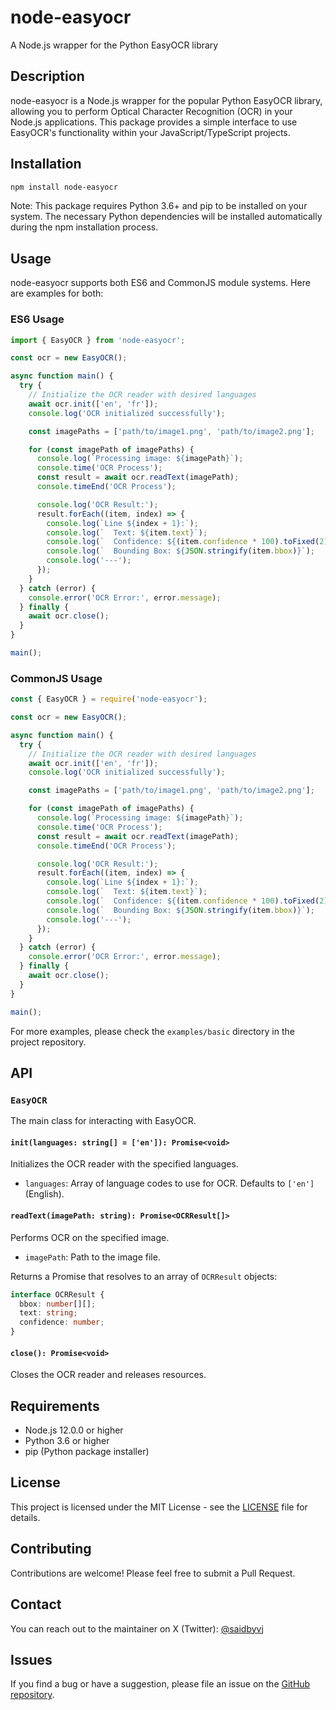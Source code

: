 # node-easyocr

A Node.js wrapper for the Python EasyOCR library

## Description

node-easyocr is a Node.js wrapper for the popular Python EasyOCR library, allowing you to perform Optical Character Recognition (OCR) in your Node.js applications. This package provides a simple interface to use EasyOCR's functionality within your JavaScript/TypeScript projects.

## Installation

```bash
npm install node-easyocr
```

Note: This package requires Python 3.6+ and pip to be installed on your system. The necessary Python dependencies will be installed automatically during the npm installation process.

## Usage

node-easyocr supports both ES6 and CommonJS module systems. Here are examples for both:

### ES6 Usage

```javascript
import { EasyOCR } from 'node-easyocr';

const ocr = new EasyOCR();

async function main() {
  try {
    // Initialize the OCR reader with desired languages
    await ocr.init(['en', 'fr']);
    console.log('OCR initialized successfully');

    const imagePaths = ['path/to/image1.png', 'path/to/image2.png'];

    for (const imagePath of imagePaths) {
      console.log(`Processing image: ${imagePath}`);
      console.time('OCR Process');
      const result = await ocr.readText(imagePath);
      console.timeEnd('OCR Process');

      console.log('OCR Result:');
      result.forEach((item, index) => {
        console.log(`Line ${index + 1}:`);
        console.log(`  Text: ${item.text}`);
        console.log(`  Confidence: ${(item.confidence * 100).toFixed(2)}%`);
        console.log(`  Bounding Box: ${JSON.stringify(item.bbox)}`);
        console.log('---');
      });
    }
  } catch (error) {
    console.error('OCR Error:', error.message);
  } finally {
    await ocr.close();
  }
}

main();
```

### CommonJS Usage

```javascript
const { EasyOCR } = require('node-easyocr');

const ocr = new EasyOCR();

async function main() {
  try {
    // Initialize the OCR reader with desired languages
    await ocr.init(['en', 'fr']);
    console.log('OCR initialized successfully');

    const imagePaths = ['path/to/image1.png', 'path/to/image2.png'];

    for (const imagePath of imagePaths) {
      console.log(`Processing image: ${imagePath}`);
      console.time('OCR Process');
      const result = await ocr.readText(imagePath);
      console.timeEnd('OCR Process');

      console.log('OCR Result:');
      result.forEach((item, index) => {
        console.log(`Line ${index + 1}:`);
        console.log(`  Text: ${item.text}`);
        console.log(`  Confidence: ${(item.confidence * 100).toFixed(2)}%`);
        console.log(`  Bounding Box: ${JSON.stringify(item.bbox)}`);
        console.log('---');
      });
    }
  } catch (error) {
    console.error('OCR Error:', error.message);
  } finally {
    await ocr.close();
  }
}

main();
```

For more examples, please check the `examples/basic` directory in the project repository.

## API

### `EasyOCR`

The main class for interacting with EasyOCR.

#### `init(languages: string[] = ['en']): Promise<void>`

Initializes the OCR reader with the specified languages.

- `languages`: Array of language codes to use for OCR. Defaults to `['en']` (English).

#### `readText(imagePath: string): Promise<OCRResult[]>`

Performs OCR on the specified image.

- `imagePath`: Path to the image file.

Returns a Promise that resolves to an array of `OCRResult` objects:

```typescript
interface OCRResult {
  bbox: number[][];
  text: string;
  confidence: number;
}
```

#### `close(): Promise<void>`

Closes the OCR reader and releases resources.

## Requirements

- Node.js 12.0.0 or higher
- Python 3.6 or higher
- pip (Python package installer)

## License

This project is licensed under the MIT License - see the [LICENSE](LICENSE) file for details.

## Contributing

Contributions are welcome! Please feel free to submit a Pull Request.

## Contact

You can reach out to the maintainer on X (Twitter): [@saidbyvj](https://x.com/saidbyvj)

## Issues

If you find a bug or have a suggestion, please file an issue on the [GitHub repository](https://github.com/techbyvj/node-easyocr/issues).